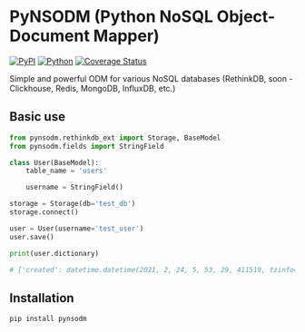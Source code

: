 PyNSODM (Python NoSQL Object-Document Mapper)
=======

[![PyPI](https://img.shields.io/pypi/v/pynsodm)](https://pypi.org/project/pynsodm)
[![Python](https://img.shields.io/pypi/pyversions/pynsodm)](https://pypi.org/project/pynsodm)
[![Coverage Status](https://coveralls.io/repos/github/agratoth/pynsodm/badge.svg?branch=master)](https://coveralls.io/github/agratoth/pynsodm?branch=master)

Simple and powerful ODM for various NoSQL databases (RethinkDB, soon - Clickhouse, Redis, MongoDB, InfluxDB, etc.)

## Basic use

```python
from pynsodm.rethinkdb_ext import Storage, BaseModel
from pynsodm.fields import StringField

class User(BaseModel):
    table_name = 'users'

    username = StringField()

storage = Storage(db='test_db')
storage.connect()

user = User(username='test_user')
user.save()

print(user.dictionary)

# {'created': datetime.datetime(2021, 2, 24, 5, 53, 29, 411519, tzinfo=<UTC>), 'id': 'fb95ba98-a663-4f0f-b709-2e1d2eb849bd', 'updated': datetime.datetime(2021, 2, 24, 5, 53, 29, 411530, tzinfo=<UTC>), 'username': 'test_user'}
```

## Installation

```
pip install pynsodm
```